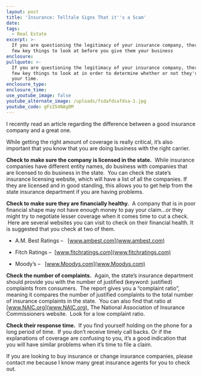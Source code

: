 ```yaml
---
layout: post
title: 'Insurance: Telltale Signs That it''s a Scam'
date:
tags:
  - Real Estate
excerpt: >-
  If you are questioning the legitimacy of your insurance company, there are a
  few key things to look at before you give them your business
enclosure:
pullquote: >-
  If you are questioning the legitimacy of your insurance company, there are a
  few key things to look at in order to determine whether or not they're worth
  your time.
enclosure_type:
enclosure_time:
use_youtube_image: false
youtube_alternate_image: /uploads/fsdafdsafdsa-1.jpg
youtube_code: gFz254NAg0M
---
```


I recently read an article regarding the difference between a good insurance company and a great one. &nbsp;

While getting the right amount of coverage is really critical, it’s also important that you know that you are doing business with the right carrier. &nbsp;

**Check to make sure the company is licensed in the state.** &nbsp;While insurance companies have different entity names, do business with companies that are licensed to do business in the state. &nbsp;You can check the state’s insurance licensing website, which will have a list of all the companies. If they are licensed and in good standing, this allows you to get help from the state insurance department if you are having problems. &nbsp;

**Check to make sure they are financially healthy.** &nbsp;A company that is in poor financial shape may not have enough money to pay your claim…or they might try to negotiate lesser coverage when it comes time to cut a check. &nbsp;Here are several websites you can visit to check on their financial health. It is suggested that you check at two of them.

* A.M. Best Ratings – &nbsp; [www.ambest.com](www.ambest.com)

* Fitch Ratings –&nbsp; [www.fitchratings.com](www.fitchratings.com)

* Moody’s – &nbsp; [www.Moodys.com](www.Moodys.com)

**Check the number of complaints.** &nbsp;Again, the state’s insurance department should provide you with the number of justified (keyword: justified) complaints from consumers. &nbsp;The report gives you a “complaint ratio”, meaning it compares the number of justified complaints to the total number of insurance complaints in the state. &nbsp;You can also find that ratio at [www.NAIC.org](www.NAIC.org), The National Association of Insurance Commissioners website. &nbsp;Look for a low complaint ratio.

**Check their response time.** &nbsp;If you find yourself holding on the phone for a long period of time. &nbsp;If you don’t receive timely call backs. Or if the explanations of coverage are confusing to you, it’s a good indication that you will have similar problems when it’s time to file a claim.&nbsp;

If you are looking to buy insurance or change insurance companies, please contact me because I know many great insurance agents for you to check out.